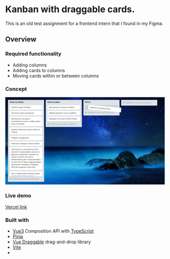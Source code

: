 # Kanban with draggable cards.

This is an old test assignment for a frontend intern that I found in my Figma.

## Overview

### Required functionality

- Adding columns
- Adding cards to columns
- Moving cards within or between columns

### Concept

![](concept.png)

### Live demo
[Vercel link]()

### Built with

- [Vue3](https://vuejs.org) Composition API with [TypeScript](https://www.typescriptlang.org)
- [Pinia](https://pinia.vuejs.org)
- [Vue Draggable](https://github.com/SortableJS/vue.draggable.next) drag-and-drop library
- [Vite](https://vitejs.dev)
- 
